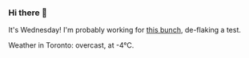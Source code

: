 ### Hi there :wave:

It's Wednesday! I'm probably working for [this bunch](https://github.com/kohofinancial), de-flaking a test.

Weather in Toronto: overcast, at -4°C.
